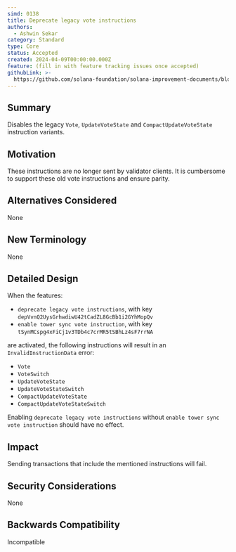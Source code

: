 ```yaml
---
simd: 0138
title: Deprecate legacy vote instructions
authors:
  - Ashwin Sekar
category: Standard
type: Core
status: Accepted
created: 2024-04-09T00:00:00.000Z
feature: (fill in with feature tracking issues once accepted)
githubLink: >-
  https://github.com/solana-foundation/solana-improvement-documents/blob/main/proposals/0138-anything.md
---
```


## Summary

Disables the legacy `Vote`, `UpdateVoteState` and `CompactUpdateVoteState`
instruction variants.

## Motivation

These instructions are no longer sent by validator clients.
It is cumbersome to support these old vote instructions and ensure parity.

## Alternatives Considered

None

## New Terminology

None

## Detailed Design

When the features:

* `deprecate legacy vote instructions`, with key
    `depVvnQ2UysGrhwdiwU42tCadZL8GcBb1i2GYhMopQv`
* `enable tower sync vote instruction`, with key
    `tSynMCspg4xFiCj1v3TDb4c7crMR5tSBhLz4sF7rrNA`

are activated, the following instructions will result in an
`InvalidInstructionData` error:

* `Vote`
* `VoteSwitch`
* `UpdateVoteState`
* `UpdateVoteStateSwitch`
* `CompactUpdateVoteState`
* `CompactUpdateVoteStateSwitch`

Enabling `deprecate legacy vote instructions` without 
`enable tower sync vote instruction` should have no effect.

## Impact

Sending transactions that include the mentioned instructions will fail.

## Security Considerations

None

## Backwards Compatibility

Incompatible
